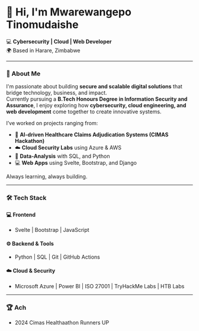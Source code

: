# 👋 Hi, I'm Mwarewangepo Tinomudaishe  

💻 **Cybersecurity  | Cloud | Web Developer**  
🌍 Based in Harare, Zimbabwe  

---

### 🚀 About Me  

I'm passionate about building **secure and scalable digital solutions** that bridge technology, business, and impact.  
Currently pursuing a **B.Tech Honours Degree in Information Security and Assurance**, I enjoy exploring how **cybersecurity, cloud engineering, and web development** come together to create innovative systems.  

I’ve worked on projects ranging from:  
- 🔐 **AI-driven Healthcare Claims Adjudication Systems (CIMAS Hackathon)**  
- ☁️ **Cloud Security Labs** using Azure & AWS  
- 🧠 **Data-Analysis** with SQL, and Python  
- 💻 **Web Apps** using Svelte, Bootstrap, and Django  

Always learning, always building.  

---

### 🛠️ Tech Stack  

#### 💻 Frontend
- Svelte | Bootstrap | JavaScript  

#### ⚙️ Backend & Tools
- Python | SQL | Git | GitHub Actions  

#### ☁️ Cloud & Security
- Microsoft Azure | Power BI | ISO 27001 | TryHackMe Labs  | HTB Labs 

---

### 🏆 Ach

- 2024 Cimas Healthaathon Runners UP
  
